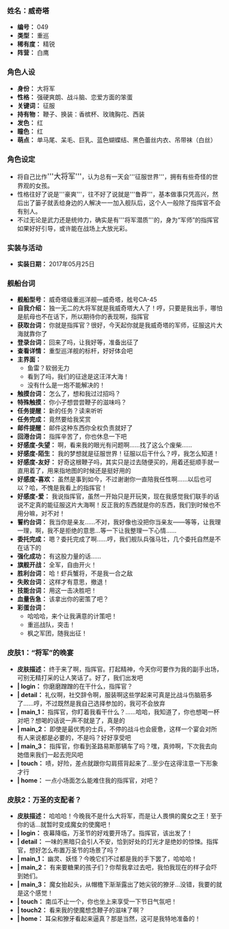 ### 姓名：威奇塔
* **编号：** 049
* **类型：** 重巡
* **稀有度：** 精锐
* **阵营：** 白鹰


### 角色人设
* **身份：** 大将军
* **性格：** 强硬爽朗、战斗脑、恋爱方面的笨蛋
* **关键词：** 征服
* **持有物：** 鞭子、换装：香槟杯、玫瑰胸花、西装
* **发色：** 红
* **瞳色：** 红
* **萌点：** 单马尾、呆毛、巨乳、蓝色蝴蝶结、黑色蕾丝内衣、吊带袜（白丝）


### 角色设定
* 将自己比作<big>'''大将军'''</big>，认为总有一天会'''征服世界'''，拥有有些奇怪的世界观的女孩。
* 性格往好了说是'''豪爽'''，往不好了说就是'''鲁莽'''，基本做事只凭高兴，然后出了篓子就丢给身边的人解决一一加入舰队后，这个人一般除了指挥官不会有别人。
* 不过无论是武力还是统帅力，确实是有'''将军潜质'''的，身为“军师”的指挥官如果好好引导，或许能在战场上大放光彩。


### 实装与活动
* **实装日期：** 2017年05月25日


### 舰船台词
* **舰船型号：** 威奇塔级重巡洋舰—威奇塔，舷号CA-45
* **自我介绍：** 独一无二的大将军就是我威奇塔大人了！哼，只要是我出手，哪怕是航母也不在话下，所以期待你的表现啊，指挥官
* **获取台词：** 你就是指挥官？很好，今天起你就是我威奇塔的军师，征服这片大海就靠你了
* **登录台词：** 回来了吗，让我好等，准备出征了
* **查看详情：** 重型巡洋舰的标杆，好好体会吧
* **主界面：**
  * 鱼雷？软弱无力
  * 看到了吗，我们的征途是这汪洋大海！
  * 没有什么是一炮不能解决的！
* **触摸台词：** 怎么了，想和我过过招吗？
* **特殊触摸：** 你小子想尝尝鞭子的滋味吗？
* **任务提醒：** 新的任务？读来听听
* **任务完成：** 竟然要给我奖赏
* **邮件提醒：** 邮件这种东西你全权负责就好了
* **回港台词：** 指挥辛苦了，你也休息一下吧
* **好感度-失望：** 啊，看来我的眼光有问题啊……找了这么个废柴……
* **好感度-陌生：** 我的梦想就是征服世界！征服以后干什么？哼，我怎么知道！
* **好感度-友好：** 好奇这根鞭子吗，其实只是过去随便买的，用着还挺顺手就一直用着了，用来指地图的时候还是挺好用的
* **好感度-喜欢：** 虽然是事到如今，不过谢谢你一直陪我任性啊……以后也可以？哈，不愧是我看上的指挥官！
* **好感度-爱：** 我说指挥官，虽然一开始只是开玩笑，现在我感觉我们联手的话说不定真的能征服这片大海啊！反正我的东西就是你的东西，我们到时候也不用分嘛，对不对！
* **誓约台词：** 我当你是亲友……不对，我好像也没把你当亲友——等等，让我理一理，啊，我不是拒绝的意思…等一下让我整理一下心情……
* **委托完成：** 嗯？委托完成了啊……哼，我们舰队兵强马壮，几个委托自然是不在话下的
* **强化成功：** 有这股力量的话……
* **旗舰开战：** 全军，自由开火！
* **胜利台词：** 哈！虾兵蟹将，不是我一合之敌
* **失败台词：** 这样才有意思，撤退！
* **技能台词：** 用这一击决胜吧！
* **血量告急：** 该拿出你的密策了吧？
* **彩蛋台词：**
  * 哈哈哈，来个让我满意的计策吧！
  * 重巡战队，突击！
  * 枫之军团，随我出征！


### 皮肤1：“将军”的晚宴
* **皮肤描述：** 终于来了啊，指挥官。打起精神，今天你可要作为我的副手出场，可别无精打采的让人笑话了。好了，我们出发吧
* **| login：** 你磨磨蹭蹭的在干什么，指挥官？
* **| detail：** 礼仪啊，社交辞令啊，服装啊这些学起来可真是比战斗伤脑筋多了……哼，不过既然是我自己选择参加的，我可不会放弃
* **| main_1：** 指挥官，你盯着我看干什么？……哈哈，我知道了，你也想喝一杯对吧？想喝的话说一声不就是了，真是的
* **| main_2：** 即使是最优秀的士兵，不停的战斗也会疲惫，这样一个宴会对所有人来说都是必要的，不是吗？好好享受吧
* **| main_3：** 指挥官，你看到圣路易斯那辆车了吗？嘿，真帅啊，下次我去向她借来我们一起去兜风吧
* **| touch：** 啧，好险，差点就跟你勾肩搭背起来了…至少在这得注意一下形象才行
* **| home：** 一点小场面怎么能难住我的指挥官，对吧？


### 皮肤2：万圣的支配者？
* **皮肤描述：** 哈哈哈！今晚我不是什么大将军，而是让人畏惧的魔女之王！至于你的话…就暂时变成魔女的使魔吧！
* **| login：** 夜幕降临，万圣节的好戏要开场了。指挥官，该出发了！
* **| detail：** 一味的黑暗只会引人不安，恰到好处的灯光才是绝妙的惊悚。指挥官，想好怎么布置万圣节的场景了吗？
* **| main_1：** 幽灵、妖怪？今晚它们不过都是我的手下罢了，哈哈哈！
* **| main_2：** 有来要糖果的孩子们？你帮我拿过去吧，我怕我现在的样子会吓到她们。
* **| main_3：** 魔女抬起头，从帽檐下渐渐露出了她尖锐的獠牙…没错，我要的就是这个感觉！
* **| touch：** 南瓜不止一个，你也坐上来享受一下节日气氛吧！
* **| touch2：** 看来我的使魔想念鞭子的滋味了啊？
* **| home：** 耳朵和獠牙看起来逼真？那是当然，这可是我特地准备的！
